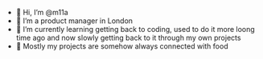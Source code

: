 - 👋 Hi, I’m @m11a
- 👀 I’m a product manager in London
- 🌱 I’m currently learning getting back to coding, used to do it more loong time ago and now slowly getting back to it through my own projects
- 🍣 Mostly my projects are somehow always connected with food

<!---
m11a/m11a is a ✨ special ✨ repository because its `README.md` (this file) appears on your GitHub profile.
You can click the Preview link to take a look at your changes.
--->
